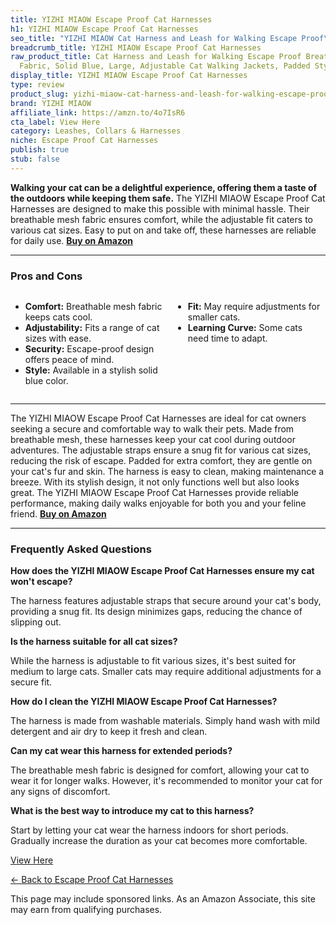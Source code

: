 ```yaml
---
title: YIZHI MIAOW Escape Proof Cat Harnesses
h1: YIZHI MIAOW Escape Proof Cat Harnesses
seo_title: "YIZHI MIAOW Cat Harness and Leash for Walking Escape Proof\u2026"
breadcrumb_title: YIZHI MIAOW Escape Proof Cat Harnesses
raw_product_title: Cat Harness and Leash for Walking Escape Proof Breathable Mesh
  Fabric, Solid Blue, Large, Adjustable Cat Walking Jackets, Padded Stylish Cat Vest
display_title: YIZHI MIAOW Escape Proof Cat Harnesses
type: review
product_slug: yizhi-miaow-cat-harness-and-leash-for-walking-escape-proof-breathable-m-7a201c15
brand: YIZHI MIAOW
affiliate_link: https://amzn.to/4o7IsR6
cta_label: View Here
category: Leashes, Collars & Harnesses
niche: Escape Proof Cat Harnesses
publish: true
stub: false
---
```


<div id="intro" class="full-width">
  <p><strong>Walking your cat can be a delightful experience, offering them a taste of the outdoors while keeping them safe.</strong> The YIZHI MIAOW Escape Proof Cat Harnesses are designed to make this possible with minimal hassle. Their breathable mesh fabric ensures comfort, while the adjustable fit caters to various cat sizes. Easy to put on and take off, these harnesses are reliable for daily use. <a href="https://amzn.to/4o7IsR6" rel="nofollow sponsored noopener" target="_blank"><strong>Buy on Amazon</strong></a></p>
</div>

<hr />
<h3 id="pros-cons">Pros and Cons</h3>
<div class="pc-grid" style="display:grid;grid-template-columns:1fr 1fr;gap:16px;">
  <ul>
    <li><strong>Comfort:</strong> Breathable mesh fabric keeps cats cool.</li>
    <li><strong>Adjustability:</strong> Fits a range of cat sizes with ease.</li>
    <li><strong>Security:</strong> Escape-proof design offers peace of mind.</li>
    <li><strong>Style:</strong> Available in a stylish solid blue color.</li>
  </ul>
  <ul>
    <li><strong>Fit:</strong> May require adjustments for smaller cats.</li>
    <li><strong>Learning Curve:</strong> Some cats need time to adapt.</li>
  </ul>
</div>
<hr />

<div class="full-width">
  <p>The YIZHI MIAOW Escape Proof Cat Harnesses are ideal for cat owners seeking a secure and comfortable way to walk their pets. Made from breathable mesh, these harnesses keep your cat cool during outdoor adventures. The adjustable straps ensure a snug fit for various cat sizes, reducing the risk of escape. Padded for extra comfort, they are gentle on your cat's fur and skin. The harness is easy to clean, making maintenance a breeze. With its stylish design, it not only functions well but also looks great. The YIZHI MIAOW Escape Proof Cat Harnesses provide reliable performance, making daily walks enjoyable for both you and your feline friend. <a href="https://amzn.to/4o7IsR6" rel="nofollow sponsored noopener" target="_blank"><strong>Buy on Amazon</strong></a></p>
</div>

<hr />
<h3 id="faqs">Frequently Asked Questions</h3>

<p><strong>How does the YIZHI MIAOW Escape Proof Cat Harnesses ensure my cat won't escape?</strong></p>
<p>The harness features adjustable straps that secure around your cat's body, providing a snug fit. Its design minimizes gaps, reducing the chance of slipping out.</p>

<p><strong>Is the harness suitable for all cat sizes?</strong></p>
<p>While the harness is adjustable to fit various sizes, it's best suited for medium to large cats. Smaller cats may require additional adjustments for a secure fit.</p>

<p><strong>How do I clean the YIZHI MIAOW Escape Proof Cat Harnesses?</strong></p>
<p>The harness is made from washable materials. Simply hand wash with mild detergent and air dry to keep it fresh and clean.</p>

<p><strong>Can my cat wear this harness for extended periods?</strong></p>
<p>The breathable mesh fabric is designed for comfort, allowing your cat to wear it for longer walks. However, it's recommended to monitor your cat for any signs of discomfort.</p>

<p><strong>What is the best way to introduce my cat to this harness?</strong></p>
<p>Start by letting your cat wear the harness indoors for short periods. Gradually increase the duration as your cat becomes more comfortable.</p>
<p><a class="btn" href="https://amzn.to/4o7IsR6" target="_blank" rel="nofollow sponsored noopener">View Here</a></p>
<p><a href="/roundups/leashes-collars-harnesses/escape-proof-cat-harnesses/">← Back to Escape Proof Cat Harnesses</a></p>
<aside class="disclosure">This page may include sponsored links. As an Amazon Associate, this site may earn from qualifying purchases.</aside>
